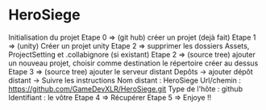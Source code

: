 # HeroSiege

Initialisation du projet
Etape 0 => (git hub) créer un projet (dejà fait)
Etape 1 => (unity) Créer un projet unity
Etape 2 => supprimer les dossiers Assets, ProjectSetting et .collabignore (si existant)
Etape 2 => (source tree) ajouter un nouveau projet, choisir comme destination le répertoire créer au dessus
Etape 3 => (source tree) ajouter le serveur distant 
            Depôts -> ajouter dépôt distant -> Suivre les instructions 
            Nom distant : HeroSiege
            Url/chemin : https://github.com/GameDevXLR/HeroSiege.git
            Type de l'hôte : github
            Identifiant : le vôtre 
Etape 4 => Récupérer
Etape 5 => Enjoye !!
